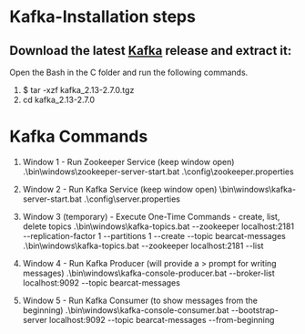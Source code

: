 # Kafka-Installation steps
## Download the latest [Kafka](https://www.apache.org/dyn/closer.cgi?path=/kafka/2.7.0/kafka_2.13-2.7.0.tgz) release and extract it:
Open the Bash in the C folder and run the following commands.
1. $ tar -xzf kafka_2.13-2.7.0.tgz
2. cd kafka_2.13-2.7.0

# Kafka Commands
1. Window 1 - Run Zookeeper Service  (keep window open)
   .\bin\windows\zookeeper-server-start.bat .\config\zookeeper.properties

2. Window 2 - Run Kafka Service (keep window open)
   \bin\windows\kafka-server-start.bat .\config\server.properties

3. Window 3 (temporary) - Execute One-Time Commands - create, list, delete topics 
   .\bin\windows\kafka-topics.bat --zookeeper localhost:2181 --replication-factor 1 --partitions 1 --create --topic bearcat-messages
   .\bin\windows\kafka-topics.bat --zookeeper localhost:2181 --list

4. Window 4 - Run Kafka Producer (will provide a > prompt for writing messages)
   .\bin\windows\kafka-console-producer.bat --broker-list localhost:9092 --topic bearcat-messages

5. Window 5 - Run Kafka Consumer (to show messages from the beginning)
   .\bin\windows\kafka-console-consumer.bat --bootstrap-server localhost:9092 --topic bearcat-messages --from-beginning
